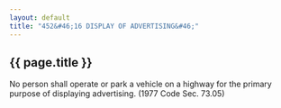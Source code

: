 ```yaml
---
layout: default 
title: "452&#46;16 DISPLAY OF ADVERTISING&#46;"
---
```


{{ page.title }}
----------------

No person shall operate or park a vehicle on a highway for the primary
purpose of displaying advertising. (1977 Code Sec. 73.05)
